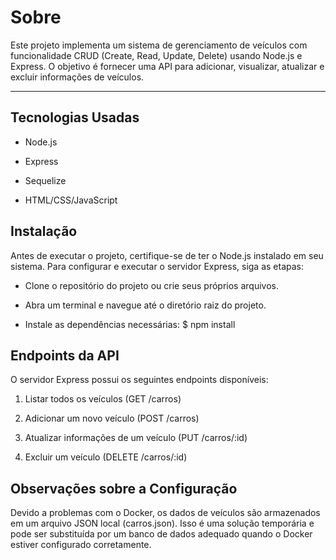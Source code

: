 # Sobre
Este projeto implementa um sistema de gerenciamento de veículos com funcionalidade CRUD (Create, Read, Update, Delete) usando Node.js e Express. O objetivo é fornecer uma API para adicionar, visualizar, atualizar e excluir informações de veículos.

---

## Tecnologias Usadas
- Node.js
+ Express
- Sequelize
+ HTML/CSS/JavaScript

## Instalação
Antes de executar o projeto, certifique-se de ter o Node.js instalado em seu sistema. Para configurar e executar o servidor Express, siga as etapas:

- Clone o repositório do projeto ou crie seus próprios arquivos.

+ Abra um terminal e navegue até o diretório raiz do projeto.

- Instale as dependências necessárias: $ npm install

## Endpoints da API
O servidor Express possui os seguintes endpoints disponíveis:

1. Listar todos os veículos (GET /carros)

2. Adicionar um novo veículo (POST /carros)

3. Atualizar informações de um veículo (PUT /carros/:id)

4. Excluir um veículo (DELETE /carros/:id)

## Observações sobre a Configuração
Devido a problemas com o Docker, os dados de veículos são armazenados em um arquivo JSON local (carros.json). Isso é uma solução temporária e pode ser substituída por um banco de dados adequado quando o Docker estiver configurado corretamente.
